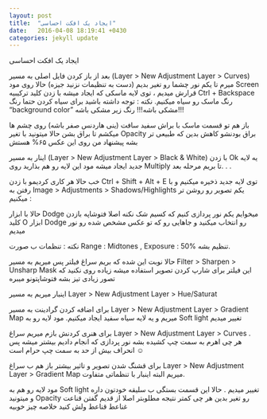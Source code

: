 ```yaml
---
layout: post
title:  "ایجاد یک افکت احساسی"
date:   2016-04-08 18:19:41 +0430
categories: jekyll update
---
```


ایجاد یک افکت احساسی

بعد از باز کردن فایل اصلی به مسیر (Layer > New Adjustment Layer > Curves) میرم تا یکم نور چشما رو تغیر بدیم (دست به تنظیمات نزنید جیزه) حالا روی مود Screen قرارش میدیم ، توی لایه ماسکی که ایجاد میشه با زدن کلید ترکیبیه Ctrl + Backspace رنگ ماسک رو سیاه میکنیم.
نکته : توجه داشته باشید برای سیاه کردن حتما رنگ “background color” مشکی باشه!!!   رنگ زیر مشکی باشه!!!

باز هم تو قسمت ماسک با براش سفید سافت (ینی هاردنس صفر باشه) روی چشم ها میکشم تا براق بشن حالا میتونید با تغیر Opacity براق بودنشو کاهش بدین که طبیعی تر بشه پیشنهاد من روی این عکس ۶۵% هستش

اینار به مسیر (Layer > New Adjustment Layer > Black & White) با زدن Ok یه لایه جدید ایجاد میشه مود این لایه رو هم بذارید روی Multiply تا بریم مرحله بعد. . .

خب حالا هر کاری کردیمو با زدن Ctrl + Shift + Alt + E توی لایه جدید ذخیره میکنیم و با رفتن به Image > Adjustments > Shadows/Highlights یکم تصویر رو روشن تر میکنیم :

 حالا با ابزار Dodge میخوایم یکم نور پردازی کنیم که کسیم شک نکنه اصلا فتوشاپه بازدن کلید O ابزار Dodge رو انتخاب میکنید و جاهایی رو که تو عکس مشخص شده رو نور میدیم

نکته : تنظمات ب صورت Range : Midtones , Exposure : 50% تنظیم بشه. 

حالا نوبت این شده که بریم سراغ فیلتر پس میریم به مسیر Filter > Sharpen > Unsharp Mask
این فیلتر برای شارپ کردن تصویر استفاده میشه زیاده روی نکنید که تصور زیادی تیز بشه فتوشاپتونو میبره

اینبار میریم به مسیر  Layer > New Adjustment Layer > Hue/Saturat

 برای اضافه کردن گرادینت به مسیر Layer > New Adjustment Layer > Gradient Map میریم  و یه لایه سیاه سفید ایجاد میکنیم. مود لایه رو به Soft light  تغییر میدیم

 برای هنری کردنش بازم میریم سراغ Layer > New Adjustment Layer > Curves . هر چی اهرم به سمت چپ کشیده بشه نور پردازی که انجام دادیم بیشتر میشه پس انحراف بیش از حد به سمت چپ حرام است ☺

 برای قشنگ شدن تصویر و تاثیر بیشتر باز هم ب سراغ Layer > New Adjustment Layer > Gradient Map میریم البته اینبار با تنظماتی متفاوت.

مود لایه رو هم به Soft light  تغییر میدیم . حالا این قسمت بستگی ب سلیقه خودتون داره و میتونید Opacity رو تغیر بدین هر چی کمتر نتیجه مطلوبتر اصلا از قدیم گفتن قناعت غناعط قناعط ولش کنید خلاصه چیز خوبیه